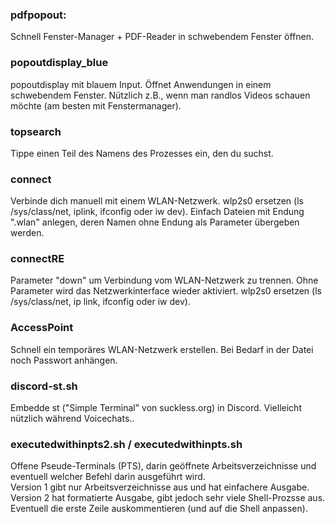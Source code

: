 ### pdfpopout:
Schnell Fenster-Manager + PDF-Reader in schwebendem Fenster öffnen.

### popoutdisplay_blue
popoutdisplay mit blauem Input. Öffnet Anwendungen in einem schwebendem Fenster. Nützlich z.B., wenn man randlos Videos schauen möchte (am besten mit Fenstermanager).

### topsearch
Tippe einen Teil des Namens des Prozesses ein, den du suchst.

### connect
Verbinde dich manuell mit einem WLAN-Netzwerk. wlp2s0 ersetzen (ls /sys/class/net, iplink, ifconfig oder iw dev).
Einfach Dateien mit Endung ".wlan" anlegen, deren Namen ohne Endung als Parameter übergeben werden.

### connectRE
Parameter "down" um Verbindung vom WLAN-Netzwerk zu trennen. Ohne Parameter wird das Netzwerkinterface wieder aktiviert. wlp2s0 ersetzen (ls /sys/class/net, ip link, ifconfig oder iw dev).

### AccessPoint
Schnell ein temporäres WLAN-Netzwerk erstellen. Bei Bedarf in der Datei noch Passwort anhängen.

### discord-st.sh
Embedde st ("Simple Terminal" von suckless.org) in Discord. Vielleicht nützlich während Voicechats..

### executedwithinpts2.sh / executedwithinpts.sh
Offene Pseude-Terminals (PTS), darin geöffnete Arbeitsverzeichnisse und eventuell welcher Befehl darin ausgeführt wird.  
Version 1 gibt nur Arbeitsverzeichnisse aus und hat einfachere Ausgabe.  
Version 2 hat formatierte Ausgabe, gibt jedoch sehr viele Shell-Prozsse aus. Eventuell die erste Zeile auskommentieren (und auf die Shell anpassen).

